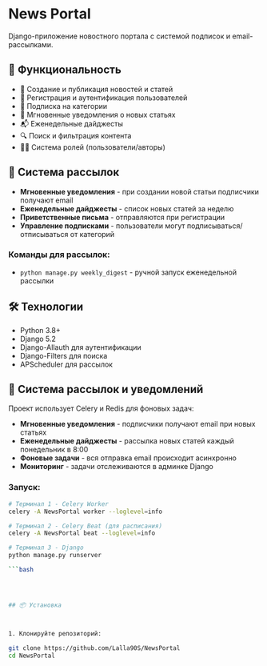 # News Portal

Django-приложение новостного портала с системой подписок и email-рассылками.

## 🚀 Функциональность

- 📰 Создание и публикация новостей и статей
- 👥 Регистрация и аутентификация пользователей
- 🔔 Подписка на категории
- 📧 Мгновенные уведомления о новых статьях
- 📬 Еженедельные дайджесты
- 🔍 Поиск и фильтрация контента
- 👨‍💻 Система ролей (пользователи/авторы)

## 📧 Система рассылок

- **Мгновенные уведомления** - при создании новой статьи подписчики получают email
- **Еженедельные дайджесты** - список новых статей за неделю
- **Приветственные письма** - отправляются при регистрации
- **Управление подписками** - пользователи могут подписываться/отписываться от категорий

### Команды для рассылок:
- `python manage.py weekly_digest` - ручной запуск еженедельной рассылки

## 🛠 Технологии

- Python 3.8+
- Django 5.2
- Django-Allauth для аутентификации
- Django-Filters для поиска
- APScheduler для рассылок


## 🔔 Система рассылок и уведомлений

Проект использует Celery и Redis для фоновых задач:

- **Мгновенные уведомления** - подписчики получают email при новых статьях
- **Еженедельные дайджесты** - рассылка новых статей каждый понедельник в 8:00
- **Фоновые задачи** - вся отправка email происходит асинхронно
- **Мониторинг** - задачи отслеживаются в админке Django

### Запуск:
```bash
# Терминал 1 - Celery Worker
celery -A NewsPortal worker --loglevel=info

# Терминал 2 - Celery Beat (для расписания)
celery -A NewsPortal beat --loglevel=info

# Терминал 3 - Django
python manage.py runserver

```bash




## 📦 Установка



1. Клонируйте репозиторий:

git clone https://github.com/Lalla90S/NewsPortal
cd NewsPortal